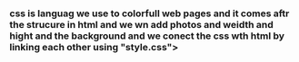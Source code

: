 ### css is languag we use to colorfull web pages and it comes aftr the strucure in html and we wn add photos and weidth and hight and the background and we conect the css wth html by linking each other using "style.css">